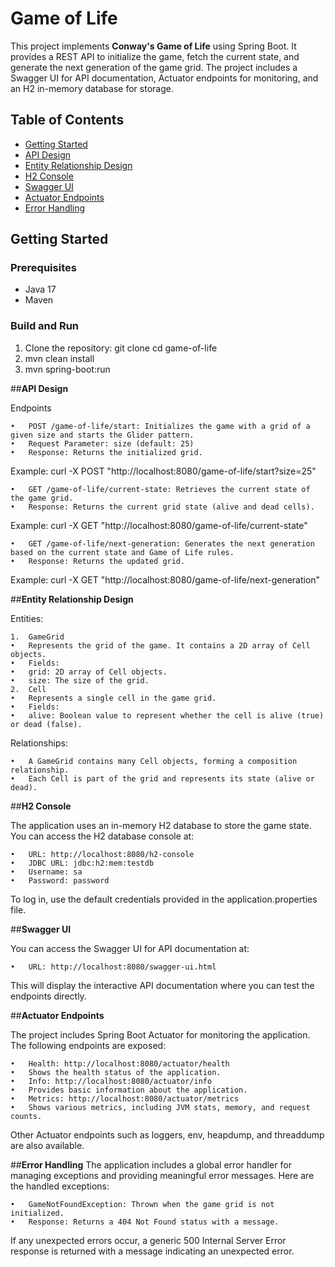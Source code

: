 # **Game of Life**

This project implements **Conway's Game of Life** using Spring Boot. It provides a REST API to initialize the game, fetch the current state, and generate the next generation of the game grid. The project includes a Swagger UI for API documentation, Actuator endpoints for monitoring, and an H2 in-memory database for storage.

## **Table of Contents**
- [Getting Started](#getting-started)
- [API Design](#api-design)
- [Entity Relationship Design](#entity-relationship-design)
- [H2 Console](#h2-console)
- [Swagger UI](#swagger-ui)
- [Actuator Endpoints](#actuator-endpoints)
- [Error Handling](#error-handling)

## Getting Started

### Prerequisites
- Java 17
- Maven

### **Build and Run**

1. Clone the repository:
   git clone <repository-url>
   cd game-of-life
2. mvn clean install
3. mvn spring-boot:run

##**API Design**

Endpoints

	•	POST /game-of-life/start: Initializes the game with a grid of a given size and starts the Glider pattern.
	•	Request Parameter: size (default: 25)
	•	Response: Returns the initialized grid.
Example:
curl -X POST "http://localhost:8080/game-of-life/start?size=25"


	•	GET /game-of-life/current-state: Retrieves the current state of the game grid.
	•	Response: Returns the current grid state (alive and dead cells).
Example:
curl -X GET "http://localhost:8080/game-of-life/current-state"

	•	GET /game-of-life/next-generation: Generates the next generation based on the current state and Game of Life rules.
	•	Response: Returns the updated grid.
Example:
curl -X GET "http://localhost:8080/game-of-life/next-generation"

##**Entity Relationship Design**

Entities:

	1.	GameGrid
	•	Represents the grid of the game. It contains a 2D array of Cell objects.
	•	Fields:
	•	grid: 2D array of Cell objects.
	•	size: The size of the grid.
	2.	Cell
	•	Represents a single cell in the game grid.
	•	Fields:
	•	alive: Boolean value to represent whether the cell is alive (true) or dead (false).

Relationships:

	•	A GameGrid contains many Cell objects, forming a composition relationship.
	•	Each Cell is part of the grid and represents its state (alive or dead).

##**H2 Console**

The application uses an in-memory H2 database to store the game state. You can access the H2 database console at:

	•	URL: http://localhost:8080/h2-console
	•	JDBC URL: jdbc:h2:mem:testdb
	•	Username: sa
	•	Password: password

To log in, use the default credentials provided in the application.properties file.


##**Swagger UI**

You can access the Swagger UI for API documentation at:

	•	URL: http://localhost:8080/swagger-ui.html

This will display the interactive API documentation where you can test the endpoints directly.

##**Actuator Endpoints**

The project includes Spring Boot Actuator for monitoring the application. The following endpoints are exposed:

	•	Health: http://localhost:8080/actuator/health
	•	Shows the health status of the application.
	•	Info: http://localhost:8080/actuator/info
	•	Provides basic information about the application.
	•	Metrics: http://localhost:8080/actuator/metrics
	•	Shows various metrics, including JVM stats, memory, and request counts.

Other Actuator endpoints such as loggers, env, heapdump, and threaddump are also available.

##**Error Handling**
The application includes a global error handler for managing exceptions and providing meaningful error messages. Here are the handled exceptions:

	•	GameNotFoundException: Thrown when the game grid is not initialized.
	•	Response: Returns a 404 Not Found status with a message.

If any unexpected errors occur, a generic 500 Internal Server Error response is returned with a message indicating an unexpected error.